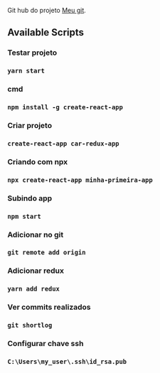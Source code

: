 Git hub do projeto [Meu git](https://github.com/ederpbj/car-redux-app).

## Available Scripts

### Testar projeto
### `yarn start`

### cmd
### `npm install -g create-react-app`

### Criar projeto
### `create-react-app car-redux-app`

### Criando com npx
### `npx create-react-app minha-primeira-app`

### Subindo app
### `npm start`

### Adicionar no git
### `git remote add origin`

### Adicionar redux
### `yarn add redux`

### Ver commits realizados
### `git shortlog`

### Configurar chave ssh
### `C:\Users\my_user\.ssh\id_rsa.pub`
